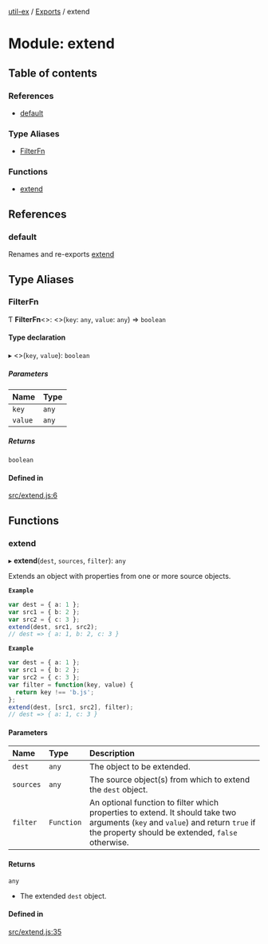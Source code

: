 [util-ex](../README.md) / [Exports](../modules.md) / extend

# Module: extend

## Table of contents

### References

- [default](extend.md#default-1)

### Type Aliases

- [FilterFn](extend.md#filterfn)

### Functions

- [extend](extend.md#extend)

## References

### default

Renames and re-exports [extend](extend.md#extend)

## Type Aliases

### FilterFn

Ƭ **FilterFn**<\>: <\>(`key`: `any`, `value`: `any`) => `boolean`

#### Type declaration

▸ <\>(`key`, `value`): `boolean`

##### Parameters

| Name | Type |
| :------ | :------ |
| `key` | `any` |
| `value` | `any` |

##### Returns

`boolean`

#### Defined in

[src/extend.js:6](https://github.com/snowyu/util-ex.js/blob/f2bfa34/src/extend.js#L6)

## Functions

### extend

▸ **extend**(`dest`, `sources`, `filter`): `any`

Extends an object with properties from one or more source objects.

**`Example`**

```ts
var dest = { a: 1 };
var src1 = { b: 2 };
var src2 = { c: 3 };
extend(dest, src1, src2);
// dest => { a: 1, b: 2, c: 3 }
```

**`Example`**

```ts
var dest = { a: 1 };
var src1 = { b: 2 };
var src2 = { c: 3 };
var filter = function(key, value) {
  return key !== 'b.js';
};
extend(dest, [src1, src2], filter);
// dest => { a: 1, c: 3 }
```

#### Parameters

| Name | Type | Description |
| :------ | :------ | :------ |
| `dest` | `any` | The object to be extended. |
| `sources` | `any` | The source object(s) from which to extend the `dest` object. |
| `filter` | `Function` | An optional function to filter which properties to extend. It should take two arguments (`key` and `value`) and return `true` if the property should be extended, `false` otherwise. |

#### Returns

`any`

- The extended `dest` object.

#### Defined in

[src/extend.js:35](https://github.com/snowyu/util-ex.js/blob/f2bfa34/src/extend.js#L35)
